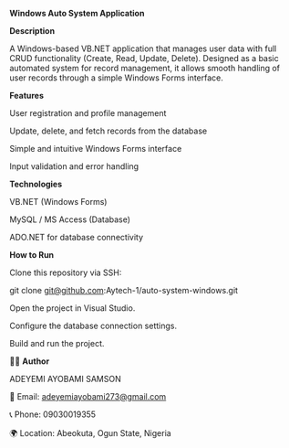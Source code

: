 **Windows Auto System Application**


**Description**

A Windows-based VB.NET application that manages user data with full CRUD functionality (Create, Read, Update, Delete).
Designed as a basic automated system for record management, it allows smooth handling of user records through a simple Windows Forms interface.

**Features**

User registration and profile management

Update, delete, and fetch records from the database

Simple and intuitive Windows Forms interface

Input validation and error handling

**Technologies**

VB.NET (Windows Forms)

MySQL / MS Access (Database)

ADO.NET for database connectivity

**How to Run**

Clone this repository via SSH:

git clone git@github.com:Aytech-1/auto-system-windows.git


Open the project in Visual Studio.

Configure the database connection settings.

Build and run the project.

👨‍💻 **Author**

ADEYEMI AYOBAMI SAMSON

📧 Email: adeyemiayobami273@gmail.com

📞 Phone: 09030019355

🌍 Location: Abeokuta, Ogun State, Nigeria
